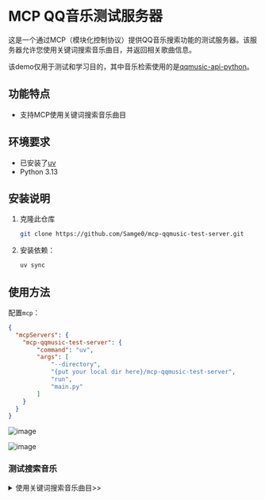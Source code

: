 # MCP QQ音乐测试服务器

这是一个通过MCP（模块化控制协议）提供QQ音乐搜索功能的测试服务器。该服务器允许您使用关键词搜索音乐曲目，并返回相关歌曲信息。

该demo仅用于测试和学习目的，其中音乐检索使用的是[qqmusic-api-python](https://github.com/luren-dc/QQMusicApi)。

## 功能特点

- 支持MCP使用关键词搜索音乐曲目

## 环境要求

- 已安装了[uv](https://github.com/astral-sh/uv)
- Python 3.13

## 安装说明

1. 克隆此仓库
    ```bash
    git clone https://github.com/Samge0/mcp-qqmusic-test-server.git
    ```
2. 安装依赖：
   ```bash
   uv sync
   ```

## 使用方法

配置`mcp`：

```json
{
  "mcpServers": {
    "mcp-qqmusic-test-server": {
        "command": "uv",
        "args": [
            "--directory",
            "{put your local dir here}/mcp-qqmusic-test-server",
            "run",
            "main.py"
        ]
    }
  }
}
```

![image](https://github.com/user-attachments/assets/96a1d8b6-f527-4702-94b5-745287323648)

![image](https://github.com/user-attachments/assets/9826ab69-dbe5-47fd-9ba6-c809315351a3)


### 测试搜索音乐

<details> <summary>使用关键词搜索音乐曲目>></summary>

**函数：** `search_music`

**参数：**

- `keyword` (字符串，必需)：搜索关键词或短语
- `page` (整数，可选)：分页页码（默认值：1）
- `num` (整数，可选)：返回结果的最大数量（默认值：20）

**返回值：**

返回包含以下属性的对象数组：

- `id`：歌曲ID
- `mid`：音乐ID
- `name`：歌曲名称
- `pmid`：播放音乐ID
- `subtitle`：歌曲副标题
- `time_public`：发布时间
- `title`：歌曲标题

**示例响应：**

```json
[
  {
    "id": "123456",
    "mid": "001Qu4I30eVFYb",
    "name": "七里香",
    "pmid": "",
    "subtitle": "",
    "time_public": "2004-08-03",
    "title": "七里香"
  }
]
```

</details>
